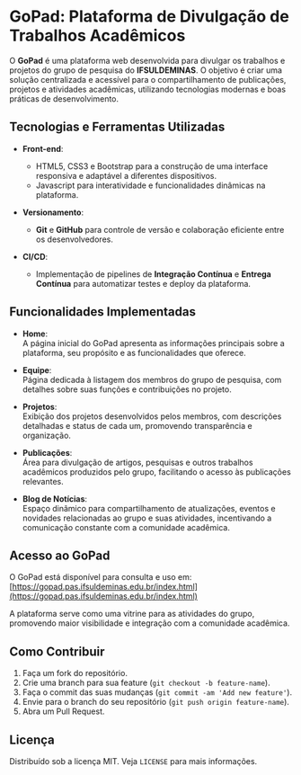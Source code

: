 

# GoPad: Plataforma de Divulgação de Trabalhos Acadêmicos

O **GoPad** é uma plataforma web desenvolvida para divulgar os trabalhos e projetos do grupo de pesquisa do **IFSULDEMINAS**. O objetivo é criar uma solução centralizada e acessível para o compartilhamento de publicações, projetos e atividades acadêmicas, utilizando tecnologias modernas e boas práticas de desenvolvimento.

## Tecnologias e Ferramentas Utilizadas

- **Front-end**:  
  - HTML5, CSS3 e Bootstrap para a construção de uma interface responsiva e adaptável a diferentes dispositivos.
  - Javascript para interatividade e funcionalidades dinâmicas na plataforma.
  
- **Versionamento**:  
  - **Git** e **GitHub** para controle de versão e colaboração eficiente entre os desenvolvedores.

- **CI/CD**:  
  - Implementação de pipelines de **Integração Contínua** e **Entrega Contínua** para automatizar testes e deploy da plataforma.

## Funcionalidades Implementadas

- **Home**:  
  A página inicial do GoPad apresenta as informações principais sobre a plataforma, seu propósito e as funcionalidades que oferece.

- **Equipe**:  
  Página dedicada à listagem dos membros do grupo de pesquisa, com detalhes sobre suas funções e contribuições no projeto.

- **Projetos**:  
  Exibição dos projetos desenvolvidos pelos membros, com descrições detalhadas e status de cada um, promovendo transparência e organização.

- **Publicações**:  
  Área para divulgação de artigos, pesquisas e outros trabalhos acadêmicos produzidos pelo grupo, facilitando o acesso às publicações relevantes.

- **Blog de Notícias**:  
  Espaço dinâmico para compartilhamento de atualizações, eventos e novidades relacionadas ao grupo e suas atividades, incentivando a comunicação constante com a comunidade acadêmica.

## Acesso ao GoPad

O GoPad está disponível para consulta e uso em:  
[https://gopad.pas.ifsuldeminas.edu.br/index.html](https://gopad.pas.ifsuldeminas.edu.br/index.html)

A plataforma serve como uma vitrine para as atividades do grupo, promovendo maior visibilidade e integração com a comunidade acadêmica.

## Como Contribuir

1. Faça um fork do repositório.
2. Crie uma branch para sua feature (`git checkout -b feature-name`).
3. Faça o commit das suas mudanças (`git commit -am 'Add new feature'`).
4. Envie para o branch do seu repositório (`git push origin feature-name`).
5. Abra um Pull Request.

## Licença

Distribuído sob a licença MIT. Veja `LICENSE` para mais informações.
